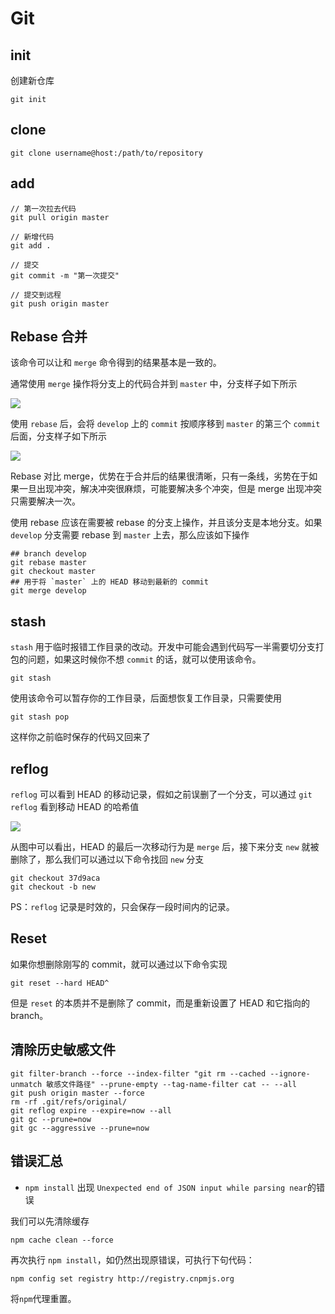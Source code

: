 
# Git

## init

创建新仓库

```shell
git init
```

## clone
```shell
git clone username@host:/path/to/repository

```

## add

```shell
// 第一次拉去代码
git pull origin master

// 新增代码
git add .

// 提交
git commit -m "第一次提交"

// 提交到远程
git push origin master
```


## Rebase 合并

该命令可以让和 `merge` 命令得到的结果基本是一致的。

通常使用 `merge` 操作将分支上的代码合并到 `master` 中，分支样子如下所示

![](https://user-gold-cdn.xitu.io/2018/4/23/162f109db27be054?w=505&h=461&f=png&s=22796)

使用 `rebase` 后，会将 `develop` 上的 `commit` 按顺序移到 `master` 的第三个 `commit` 后面，分支样子如下所示

![](https://user-gold-cdn.xitu.io/2018/4/23/162f11cc2cb8b332?w=505&h=563&f=png&s=26514)

Rebase 对比 merge，优势在于合并后的结果很清晰，只有一条线，劣势在于如果一旦出现冲突，解决冲突很麻烦，可能要解决多个冲突，但是 merge 出现冲突只需要解决一次。

使用 rebase 应该在需要被 rebase 的分支上操作，并且该分支是本地分支。如果 `develop` 分支需要 rebase 到 `master` 上去，那么应该如下操作

```shell
## branch develop
git rebase master
git checkout master
## 用于将 `master` 上的 HEAD 移动到最新的 commit
git merge develop
```

## stash

`stash` 用于临时报错工作目录的改动。开发中可能会遇到代码写一半需要切分支打包的问题，如果这时候你不想 `commit` 的话，就可以使用该命令。

```shell
git stash
```

使用该命令可以暂存你的工作目录，后面想恢复工作目录，只需要使用

```shell
git stash pop
```

这样你之前临时保存的代码又回来了

## reflog

`reflog` 可以看到 HEAD 的移动记录，假如之前误删了一个分支，可以通过 `git reflog` 看到移动 HEAD 的哈希值

![](https://user-gold-cdn.xitu.io/2018/4/23/162f14df98ce3d83?w=950&h=118&f=png&s=77151)

从图中可以看出，HEAD 的最后一次移动行为是 `merge` 后，接下来分支 `new` 就被删除了，那么我们可以通过以下命令找回 `new` 分支

```shell
git checkout 37d9aca
git checkout -b new
```

PS：`reflog` 记录是时效的，只会保存一段时间内的记录。

## Reset

如果你想删除刚写的 commit，就可以通过以下命令实现

```shell
git reset --hard HEAD^
```

但是 `reset` 的本质并不是删除了 commit，而是重新设置了 HEAD 和它指向的 branch。

## 清除历史敏感文件

```shell
git filter-branch --force --index-filter "git rm --cached --ignore-unmatch 敏感文件路径" --prune-empty --tag-name-filter cat -- --all
git push origin master --force
rm -rf .git/refs/original/
git reflog expire --expire=now --all
git gc --prune=now
git gc --aggressive --prune=now
```

## 错误汇总

* `npm install` 出现 `Unexpected end of JSON input while parsing near`的错误

我们可以先清除缓存 
```
npm cache clean --force
```
再次执行 `npm install`，如仍然出现原错误，可执行下句代码：
```
npm config set registry http://registry.cnpmjs.org
```

将`npm`代理重置。

